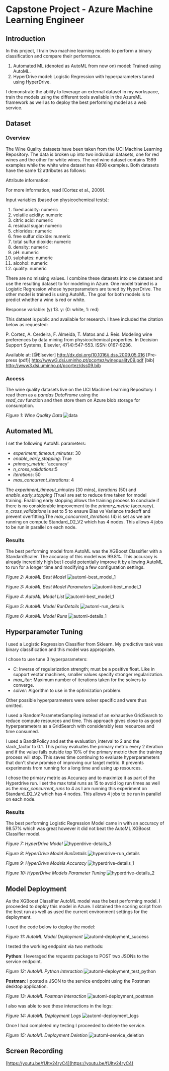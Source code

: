 # Capstone Project - Azure Machine Learning Engineer

## Introduction
In this project, I train two machine learning models to perform a binary classification and compare their performance.
1. Automated ML (denoted as AutoML from now on) model: Trained using AutoML.
2. HyperDrive model: Logistic Regression with hyperparameters tuned using HyperDrive.

I demonstrate the ability to leverage an external dataset in my workspace, train the models using the 
different tools available in the AzureML framework as well as to deploy the best performing model as a web service.


## Dataset

### Overview

The Wine Quality datasets have been taken from the UCI Machine Learning Repository. The data is broken up into two 
individual datasets, one for red wines and the other for white wines. The red wine dataset contains 1599 examples while
the white wine dataset has 4898 examples. Both datasets have the same 12 attributes as follows:

Attribute information:

For more information, read [Cortez et al., 2009].

Input variables (based on physicochemical tests):
1. fixed acidity: numeric
2. volatile acidity: numeric
3. citric acid: numeric
4. residual sugar: numeric
5. chlorides: numeric
6. free sulfur dioxide: numeric
7. total sulfur dioxide: numeric
8. density: numeric
9. pH: numeric
10. sulphates: numeric
11. alcohol: numeric
12. quality: numeric

There are no missing values. I combine these datasets into one dataset and use the resulting dataset to for 
modeling in Azure. One model trained is a Logistic Regression whose hyperparameters are tuned by HyperDrive. The other 
model is trained is using AutoML. The goal for both models is to predict whether a wine is red or white. 

Response variable: (y)
13. y: (0: white, 1: red)

This dataset is public and available for research. I have included the citation below as requested:

P. Cortez, A. Cerdeira, F. Almeida, T. Matos and J. Reis. 
Modeling wine preferences by data mining from physicochemical properties.
In Decision Support Systems, Elsevier, 47(4):547-553. ISSN: 0167-9236.

Available at: [@Elsevier] http://dx.doi.org/10.1016/j.dss.2009.05.016
            [Pre-press (pdf)] http://www3.dsi.uminho.pt/pcortez/winequality09.pdf
            [bib] http://www3.dsi.uminho.pt/pcortez/dss09.bib


### Access

The wine quality datasets live on the UCI Machine Learning Repository. I read them as a *pandas DataFrame* using the  
*read_csv* function and then store them on Azure blob storage for consumption.

*Figure 1: Wine Quality Data*
![data](images/data.png)

## Automated ML

I set the following AutoML parameters: 

* *experiment_timeout_minutes*: 30
* *enable_early_stopping*: True    
* *primary_metric*: 'accuracy'
* *n_cross_validations*:5
* *iterations*: 50
* *max_concurrent_iterations*: 4

The *experiment_timeout_minutes* (30 mins), *iterations* (50) and *enable_early_stopping* (True) are set to reduce time 
taken for model training. Enabling early stopping allows the training process to conclude if there is no considerable 
improvement to the *primary_metric* (accuracy). *n_cross_validations* is set to 5 to ensure Bias vs Variance tradeoff
and prevent overfitting.The *max_concurrent_iterations* (4) is set as we are running on compute Standard_D2_V2 which has 
4 nodes. This allows 4 jobs to be run in parallel on each node.

### Results

The best performing model from AutoML was the XGBoost Classifier with a StandardScaler. The accuracy of this model was
99.8%. This accuracy is already incredibly high but I could potentially improve it by allowing AutoML to run for a longer 
time and modifying a few configuration settings.

*Figure 2: AutoML Best Model*
![automl-best_model_1](images/automl-best_model_1.png)

*Figure 3: AutoML Best Model Parameters*
![automl-best_model_1](images/automl-best_model_parameters.png)

*Figure 4: AutoML Model List*
![automl-best_model_1](images/automl-best_model_2.png)

*Figure 5: AutoML Model RunDetails*
![automl-run_details](images/automl-run_details.png)

*Figure 6: AutoML Model Runs*
![automl-details_1](images/automl-details_1.png)

## Hyperparameter Tuning

I used a Logistic Regression Classifier from Sklearn. My predictive task was binary classification and this model was 
appropriate. 

I chose to use tune 3 hyperparameters:
* *C*: Inverse of regularization strength; must be a positive float. Like in support vector machines, 
smaller values specify stronger regularization.
* *max_iter*: Maximum number of iterations taken for the solvers to converge.
* *solver*: Algorithm to use in the optimization problem.

Other possible hyperparameters were solver specific and were thus omitted. 
 
I used a RandomParameterSampling instead of an exhaustive GridSearch to reduce compute resources and time. This approach 
gives close to as good hyperparameters as a GridSearch with considerably less resources and time consumed. 

I used a BanditPolicy and set the evaluation_interval to 2 and the slack_factor to 0.1. This policy evaluates the primary 
metric every 2 iteration and if the value falls outside top 10% of the primary metric then the training process will stop. 
This saves time continuing to evaluate hyperparameters that don't show promise of improving our target metric. It prevents 
experiments from running for a long time and using up resources.

I chose the primary metric as Accuracy and to maximize it as part of the Hyperdrive run. I set the max total runs as 15 
to avoid log run times as well as the *max_concurrent_runs* to 4 as I am running this experiment on Standard_D2_V2 which 
has 4 nodes. This allows 4 jobs to be run in parallel on each node.

### Results
The best performing Logistic Regression Model came in with an accuracy of 98.57% which was great however it did not 
beat the AutoML XGBoost Classifier model. 

*Figure 7: HyperDrive Model*
![hyperdrive-details_3](images/hyperdrive-details_3.png)

*Figure 8: HyperDrive Model RunDetails*
![hyperdrive-run_details](images/hyperdrive-run_details.png)

*Figure 9: HyperDrive Models Accuracy*
![hyperdrive-details_1](images/hyperdrive-details_1.png)

*Figure 10: HyperDrive Models Parameter Tuning*
![hyperdrive-details_2](images/hyperdrive-details_2.png)

## Model Deployment

As the XGBoost Classifier AutoML model was the best performing model. I proceeded to deploy this model in Azure.
I obtained the scoring script from the best run as well as used the current environment settings for the deployment. 

I used the code below to deploy the model:

*Figure 11: AutoML Model Deployment*
![automl-deployment_success](images/automl-deployment_success.png)

I tested the working endpoint via two methods:

**Python**: 
I leveraged the *requests* package to POST two JSONs to the service endpoint.

*Figure 12: AutoML Python Interaction*
![automl-deployment_test_python](images/automl-deployment_test_python.png)


**Postman**: I posted a JSON to the service endpoint using the Postman desktop application.

*Figure 13: AutoML Postman Interaction*
![automl-deployment_postman](images/automl-deployment_postman.png)

I also was able to see these interactions in the logs:

*Figure 14: AutoML Deployment Logs*
![automl-deployment_logs](images/automl-deployment_logs.png)

Once I had completed my testing I proceeded to delete the service.

*Figure 15: AutoML Deployment Deletion*
![automl-service_deletion](images/automl-service_deletion.png)

## Screen Recording

[https://youtu.be/fUItv24ryC4](https://youtu.be/fUItv24ryC4)